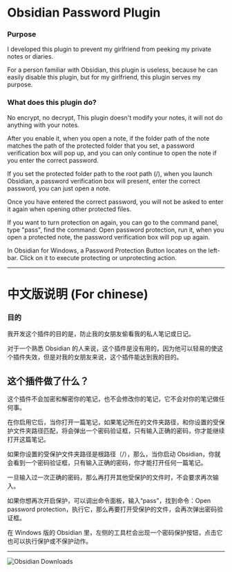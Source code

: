 # Obsidian Password Plugin

### Purpose

I developed this plugin to prevent my girlfriend from peeking my private notes or diaries.  

For a person familiar with Obsidian, this plugin is useless, because he can easily disable this plugin, but for my girlfriend, this plugin serves my purpose.  

### What does this plugin do?

No encrypt, no decrypt, This plugin doesn't modify your notes, it will not do anything with your notes.  

After you enable it, when you open a note, if the folder path of the note matches the path of the protected folder that you set, a password verification box will pop up, and you can only continue to open the note if you enter the correct password.  

If you set the protected folder path to the root path (/), when you launch Obsidian, a password verification box will present, enter the correct password, you can just open a note.  

Once you have entered the correct password, you will not be asked to enter it again when opening other protected files.  

If you want to turn protection on again, you can go to the command panel, type "pass", find the command: Open password protection, run it, when you open a protected note, the password verification box will pop up again.  

In Obsidian for Windows, a Password Protection Button locates on the left-bar. Click on it to execute protecting or unprotecting action.

------  

# 中文版说明 (For chinese)

### 目的

我开发这个插件的目的是，防止我的女朋友偷看我的私人笔记或日记。  

对于一个熟悉 Obsidian 的人来说，这个插件是没有用的，因为他可以轻易的使这个插件失效，但是对我的女朋友来说，这个插件能达到我的目的。  

## 这个插件做了什么？

这个插件不会加密和解密你的笔记，也不会修改你的笔记，它不会对你的笔记做任何事。  

在你启用它后，当你打开一篇笔记，如果笔记所在的文件夹路径，和你设置的受保护文件夹路径匹配，将会弹出一个密码验证框，只有输入正确的密码，你才能继续打开这篇笔记。

如果你设置的受保护文件夹路径是根路径（/），那么，当你启动 Obsidian，你就会看到一个密码验证框，只有输入正确的密码，你才能打开任何一篇笔记。

一旦输入过一次正确的密码，那么再打开其他受保护的文件时，不会要求再次输入。

如果你想再次开启保护，可以调出命令面板，输入“pass”，找到命令：Open password protection，执行它，那么再要打开受保护的文件，会再次弹出密码验证框。

在 Windows 版的 Obsidian 里，左侧的工具栏会出现一个密码保护按钮，点击它也可以执行保护或不保护动作。

------  

![Obsidian Downloads](https://img.shields.io/badge/dynamic/json?logo=obsidian&color=%23483699&label=downloads&query=%24%5B%22obsidian-password%22%5D.downloads&url=https%3A%2F%2Fraw.githubusercontent.com%2Fobsidianmd%2Fobsidian-releases%2Fmaster%2Fcommunity-plugin-stats.json)
